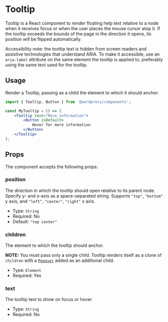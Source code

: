 # Tooltip

Tooltip is a React component to render floating help text relative to a node when it receives focus or when the user places the mouse cursor atop it. If the tooltip exceeds the bounds of the page in the direction it opens, its position will be flipped automatically.

Accessibility note: the tooltip text is hidden from screen readers and assistive technologies that understand ARIA. To make it accessible, use an `aria-label` attribute on the same element the tooltip is applied to, preferably using the same text used for the tooltip.

## Usage

Render a Tooltip, passing as a child the element to which it should anchor:

```jsx
import { Tooltip, Button } from '@wordpress/components';

const MyTooltip = () => (
	<Tooltip text="More information">
		<Button isDefault>
			Hover for more information
		</Button>
	</Tooltip>
);
```

## Props

The component accepts the following props:

### position

The direction in which the tooltip should open relative to its parent node. Specify y- and x-axis as a space-separated string. Supports `"top"`, `"bottom"` y axis, and `"left"`, `"center"`, `"right"` x axis.

- Type: `String`
- Required: No
- Default: `"top center"`

### children

The element to which the tooltip should anchor.

__NOTE:__ You must pass only a single child. Tooltip renders itself as a clone of `children` with a [`Popover`](../popover) added as an additional child.

- Type: `Element`
- Required: Yes

### text

The tooltip text to show on focus or hover.

- Type: `String`
- Required: No
